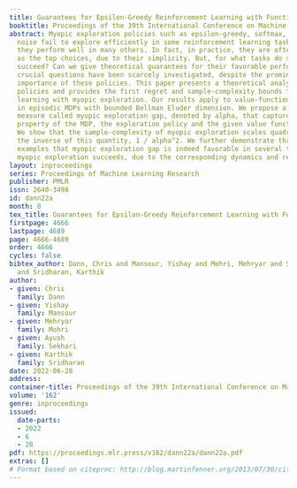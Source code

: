 ```yaml
---
title: Guarantees for Epsilon-Greedy Reinforcement Learning with Function Approximation
booktitle: Proceedings of the 39th International Conference on Machine Learning
abstract: Myopic exploration policies such as epsilon-greedy, softmax, or Gaussian
  noise fail to explore efficiently in some reinforcement learning tasks and yet,
  they perform well in many others. In fact, in practice, they are often selected
  as the top choices, due to their simplicity. But, for what tasks do such policies
  succeed? Can we give theoretical guarantees for their favorable performance? These
  crucial questions have been scarcely investigated, despite the prominent practical
  importance of these policies. This paper presents a theoretical analysis of such
  policies and provides the first regret and sample-complexity bounds for reinforcement
  learning with myopic exploration. Our results apply to value-function-based algorithms
  in episodic MDPs with bounded Bellman Eluder dimension. We propose a new complexity
  measure called myopic exploration gap, denoted by alpha, that captures a structural
  property of the MDP, the exploration policy and the given value function class.
  We show that the sample-complexity of myopic exploration scales quadratically with
  the inverse of this quantity, 1 / alpha^2. We further demonstrate through concrete
  examples that myopic exploration gap is indeed favorable in several tasks where
  myopic exploration succeeds, due to the corresponding dynamics and reward structure.
layout: inproceedings
series: Proceedings of Machine Learning Research
publisher: PMLR
issn: 2640-3498
id: dann22a
month: 0
tex_title: Guarantees for Epsilon-Greedy Reinforcement Learning with Function Approximation
firstpage: 4666
lastpage: 4689
page: 4666-4689
order: 4666
cycles: false
bibtex_author: Dann, Chris and Mansour, Yishay and Mohri, Mehryar and Sekhari, Ayush
  and Sridharan, Karthik
author:
- given: Chris
  family: Dann
- given: Yishay
  family: Mansour
- given: Mehryar
  family: Mohri
- given: Ayush
  family: Sekhari
- given: Karthik
  family: Sridharan
date: 2022-06-28
address:
container-title: Proceedings of the 39th International Conference on Machine Learning
volume: '162'
genre: inproceedings
issued:
  date-parts:
  - 2022
  - 6
  - 28
pdf: https://proceedings.mlr.press/v162/dann22a/dann22a.pdf
extras: []
# Format based on citeproc: http://blog.martinfenner.org/2013/07/30/citeproc-yaml-for-bibliographies/
---
```

